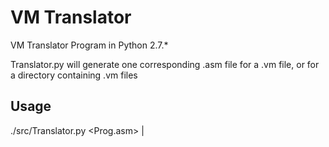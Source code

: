 # VM Translator

VM Translator Program in Python 2.7.*

Translator.py will generate one corresponding .asm file for a .vm file, or for a directory containing .vm files

## Usage

./src/Translator.py <Prog.asm> | <Directory>
